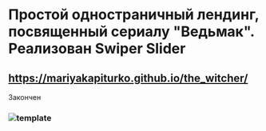 # Простой одностраничный лендинг, посвященный сериалу "Ведьмак". Реализован Swiper Slider
## https://mariyakapiturko.github.io/the_witcher/
Закончен
### ![template](https://user-images.githubusercontent.com/48768449/74083945-96853800-4a7a-11ea-8fdf-5fe9678d6990.jpg)

